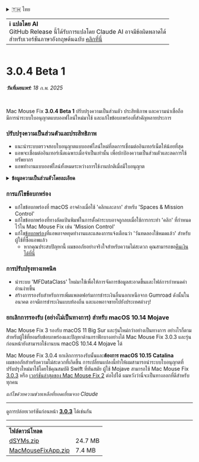 <details>
<summary>🇹🇭 ไทย</summary>

[🇬🇧 English (GitHub Release)](https://github.com/noah-nuebling/mac-mouse-fix/releases/tag/3.0.4-Beta-1)\
[🇦🇩 Català](https://redirect.macmousefix.com/?target=mmf-release&tag=3.0.4-Beta-1&locale=ca)\
[🇩🇪 Deutsch](https://redirect.macmousefix.com/?target=mmf-release&tag=3.0.4-Beta-1&locale=de)\
[🇪🇸 Español](https://redirect.macmousefix.com/?target=mmf-release&tag=3.0.4-Beta-1&locale=es)\
[🇫🇷 Français](https://redirect.macmousefix.com/?target=mmf-release&tag=3.0.4-Beta-1&locale=fr)\
[🇮🇩 Indonesia](https://redirect.macmousefix.com/?target=mmf-release&tag=3.0.4-Beta-1&locale=id)\
[🇮🇹 Italiano](https://redirect.macmousefix.com/?target=mmf-release&tag=3.0.4-Beta-1&locale=it)\
[🇭🇺 Magyar](https://redirect.macmousefix.com/?target=mmf-release&tag=3.0.4-Beta-1&locale=hu)\
[🇳🇱 Nederlands](https://redirect.macmousefix.com/?target=mmf-release&tag=3.0.4-Beta-1&locale=nl)\
[🇵🇱 Polski](https://redirect.macmousefix.com/?target=mmf-release&tag=3.0.4-Beta-1&locale=pl)\
[🇧🇷 Português (Brasil)](https://redirect.macmousefix.com/?target=mmf-release&tag=3.0.4-Beta-1&locale=pt-BR)\
[🇵🇹 Português (Portugal)](https://redirect.macmousefix.com/?target=mmf-release&tag=3.0.4-Beta-1&locale=pt-PT)\
[🇷🇴 Română](https://redirect.macmousefix.com/?target=mmf-release&tag=3.0.4-Beta-1&locale=ro)\
[🇸🇪 Svenska](https://redirect.macmousefix.com/?target=mmf-release&tag=3.0.4-Beta-1&locale=sv)\
[🇻🇳 Tiếng Việt](https://redirect.macmousefix.com/?target=mmf-release&tag=3.0.4-Beta-1&locale=vi)\
[🇹🇷 Türkçe](https://redirect.macmousefix.com/?target=mmf-release&tag=3.0.4-Beta-1&locale=tr)\
[🇨🇿 Čeština](https://redirect.macmousefix.com/?target=mmf-release&tag=3.0.4-Beta-1&locale=cs)\
[🇬🇷 Ελληνικά](https://redirect.macmousefix.com/?target=mmf-release&tag=3.0.4-Beta-1&locale=el)\
[🇷🇺 Русский](https://redirect.macmousefix.com/?target=mmf-release&tag=3.0.4-Beta-1&locale=ru)\
[🇺🇦 Українська](https://redirect.macmousefix.com/?target=mmf-release&tag=3.0.4-Beta-1&locale=uk)\
[🇮🇱 עברית](https://redirect.macmousefix.com/?target=mmf-release&tag=3.0.4-Beta-1&locale=he)\
[🇸🇦 العربية](https://redirect.macmousefix.com/?target=mmf-release&tag=3.0.4-Beta-1&locale=ar)\
[🇮🇳 हिन्दी](https://redirect.macmousefix.com/?target=mmf-release&tag=3.0.4-Beta-1&locale=hi)\
**🇹🇭 ไทย**\
[🇨🇳 中文 (简体)](https://redirect.macmousefix.com/?target=mmf-release&tag=3.0.4-Beta-1&locale=zh-Hans)\
[🇨🇳 中文 (繁體)](https://redirect.macmousefix.com/?target=mmf-release&tag=3.0.4-Beta-1&locale=zh-Hant)\
[🇭🇰 中文（香港)](https://redirect.macmousefix.com/?target=mmf-release&tag=3.0.4-Beta-1&locale=zh-HK)\
[🇯🇵 日本語](https://redirect.macmousefix.com/?target=mmf-release&tag=3.0.4-Beta-1&locale=ja)\
[🇰🇷 한국어](https://redirect.macmousefix.com/?target=mmf-release&tag=3.0.4-Beta-1&locale=ko)\
[Help translate Mac Mouse Fix to different languages!](https://github.com/noah-nuebling/mac-mouse-fix/discussions/731)
</details>
<table align=><td>
<b>ℹ️ แปลโดย AI</b><br>
GitHub Release นี้ได้รับการแปลโดย Claude AI อาจมีข้อผิดพลาดได้<br>
สำหรับเวอร์ชันภาษาอังกฤษต้นฉบับ <a href="https://github.com/noah-nuebling/mac-mouse-fix/releases/tag/3.0.4-Beta-1">คลิกที่นี่</a>
</td></table>

<table></table>

# 3.0.4 Beta 1
***วันที่เผยแพร่:** 18 ก.พ. 2025*

<br>

Mac Mouse Fix **3.0.4 Beta 1** ปรับปรุงความเป็นส่วนตัว ประสิทธิภาพ และความน่าเชื่อถือ\
มีการนำระบบใบอนุญาตแบบออฟไลน์ใหม่มาใช้ และแก้ไขข้อบกพร่องที่สำคัญหลายประการ

### ปรับปรุงความเป็นส่วนตัวและประสิทธิภาพ

- แนะนำระบบตรวจสอบใบอนุญาตแบบออฟไลน์ใหม่ที่ลดการเชื่อมต่ออินเทอร์เน็ตให้น้อยที่สุด
- แอพจะเชื่อมต่ออินเทอร์เน็ตเฉพาะเมื่อจำเป็นเท่านั้น เพื่อปกป้องความเป็นส่วนตัวและลดการใช้ทรัพยากร
- แอพทำงานแบบออฟไลน์ทั้งหมดระหว่างการใช้งานปกติเมื่อมีใบอนุญาต

<details>
<summary><b>ข้อมูลความเป็นส่วนตัวโดยละเอียด</b></summary>
เวอร์ชันก่อนหน้านี้จะตรวจสอบใบอนุญาตออนไลน์ทุกครั้งที่เปิดใช้งาน ซึ่งอาจทำให้บันทึกการเชื่อมต่อถูกเก็บไว้โดยเซิร์ฟเวอร์ของบุคคลที่สาม (GitHub และ Gumroad) ระบบใหม่กำจัดการเชื่อมต่อที่ไม่จำเป็น – หลังจากการเปิดใช้งานใบอนุญาตครั้งแรก จะเชื่อมต่ออินเทอร์เน็ตเฉพาะเมื่อข้อมูลใบอนุญาตในเครื่องเสียหายเท่านั้น
<br><br>
แม้ว่าผมจะไม่เคยบันทึกพฤติกรรมของผู้ใช้เลย แต่ระบบเดิมอาจทำให้เซิร์ฟเวอร์ของบุคคลที่สามบันทึก IP แอดเดรสและเวลาที่เชื่อมต่อได้ Gumroad ยังสามารถบันทึกรหัสใบอนุญาตของคุณและอาจเชื่อมโยงกับข้อมูลส่วนตัวใดๆ ที่พวกเขาบันทึกไว้เกี่ยวกับคุณเมื่อคุณซื้อ Mac Mouse Fix
<br><br>
ผมไม่ได้คำนึงถึงปัญหาความเป็นส่วนตัวเล็กๆ น้อยๆ เหล่านี้เมื่อสร้างระบบใบอนุญาตเดิม แต่ตอนนี้ Mac Mouse Fix มีความเป็นส่วนตัวและปลอดการใช้อินเทอร์เน็ตมากที่สุดเท่าที่จะเป็นไปได้!
<br><br>
ดูเพิ่มเติมที่ <a href=https://gumroad.com/privacy>นโยบายความเป็นส่วนตัวของ Gumroad</a> และ <a href=https://github.com/noah-nuebling/mac-mouse-fix/issues/976#issuecomment-2140955801>ความคิดเห็นบน GitHub</a> ของผม

</details>

### การแก้ไขข้อบกพร่อง

- แก้ไขข้อบกพร่องที่ macOS อาจค้างเมื่อใช้ 'คลิกและลาก' สำหรับ 'Spaces & Mission Control'
- แก้ไขข้อบกพร่องที่ทางลัดแป้นพิมพ์ในการตั้งค่าระบบอาจถูกลบเมื่อใช้การกระทำ 'คลิก' ที่กำหนดไว้ใน Mac Mouse Fix เช่น 'Mission Control'
- แก้ไข[ข้อบกพร่อง](https://github.com/noah-nuebling/mac-mouse-fix/issues?q=state%3Aopen%20label%3A%22%27Free%20days%20are%20over%27%20bug%22)ที่แอพอาจหยุดทำงานและแสดงการแจ้งเตือนว่า 'วันทดลองใช้หมดแล้ว' สำหรับผู้ใช้ที่ซื้อแอพแล้ว
    - หากคุณประสบปัญหานี้ ผมขออภัยอย่างจริงใจสำหรับความไม่สะดวก คุณสามารถขอ[คืนเงินได้ที่นี่](https://redirect.macmousefix.com/?message=&target=mmf-apply-for-refund&locale=th)

### การปรับปรุงทางเทคนิค

- นำระบบ 'MFDataClass' ใหม่มาใช้เพื่อให้การจัดการข้อมูลสะอาดขึ้นและไฟล์การกำหนดค่าอ่านง่ายขึ้น
- สร้างการรองรับสำหรับการเพิ่มแพลตฟอร์มการชำระเงินอื่นนอกเหนือจาก Gumroad ดังนั้นในอนาคต อาจมีการชำระเงินแบบท้องถิ่น และแอพอาจขายไปยังประเทศต่างๆ!

### ยกเลิกการรองรับ (อย่างไม่เป็นทางการ) สำหรับ macOS 10.14 Mojave

Mac Mouse Fix 3 รองรับ macOS 11 Big Sur และรุ่นใหม่กว่าอย่างเป็นทางการ อย่างไรก็ตาม สำหรับผู้ใช้ที่ยอมรับข้อบกพร่องและปัญหาด้านกราฟิกบางอย่างได้ Mac Mouse Fix 3.0.3 และรุ่นก่อนหน้ายังสามารถใช้งานบน macOS 10.14.4 Mojave ได้

Mac Mouse Fix 3.0.4 ยกเลิกการรองรับนั้นและ**ต้องการ macOS 10.15 Catalina**\
ผมขออภัยสำหรับความไม่สะดวกที่เกิดขึ้น การเปลี่ยนแปลงนี้ทำให้ผมสามารถนำระบบใบอนุญาตที่ปรับปรุงใหม่มาใช้โดยใช้คุณสมบัติ Swift ที่ทันสมัย ผู้ใช้ Mojave สามารถใช้ Mac Mouse Fix [3.0.3](https://redirect.macmousefix.com/?target=mmf-release&tag=3.0.3&locale=th) หรือ [เวอร์ชันล่าสุดของ Mac Mouse Fix 2](https://redirect.macmousefix.com/?target=mmf2-latest&locale=th) ต่อไปได้ ผมหวังว่านี่จะเป็นทางออกที่ดีสำหรับทุกคน

*แก้ไขด้วยความช่วยเหลือที่ยอดเยี่ยมจาก Claude*

---

ดูการปล่อยเวอร์ชันก่อนหน้า [**3.0.3**](https://redirect.macmousefix.com/?target=mmf-release&tag=3.0.3&locale=th) ได้เช่นกัน

---

<table align="start">
<tr>
    <td colspan=2>
        <b>ไฟล์ดาวน์โหลด</b>
    </td>
</tr>
<tr>
    <td><a href="https://github.com/noah-nuebling/mac-mouse-fix/releases/download/3.0.4-Beta-1/dSYMs.zip">dSYMs.zip</a></td>
    <td>24.7 MB</td>
</tr>
<tr>
    <td><a href="https://github.com/noah-nuebling/mac-mouse-fix/releases/download/3.0.4-Beta-1/MacMouseFixApp.zip">MacMouseFixApp.zip</a></td>
    <td>7.4 MB</td>
</tr>
</table>